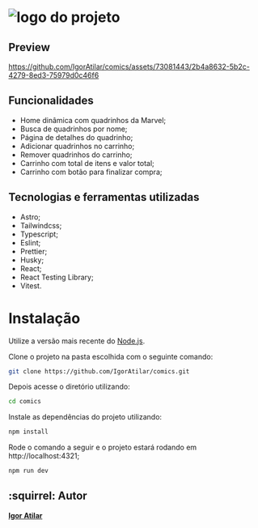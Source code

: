 # ![logo do projeto](https://github.com/IgorAtilar/comics/assets/73081443/25f0160c-c349-460a-a951-e139a3737e6d)

## Preview

https://github.com/IgorAtilar/comics/assets/73081443/2b4a8632-5b2c-4279-8ed3-75979d0c46f6

## Funcionalidades

- Home dinâmica com quadrinhos da Marvel;
- Busca de quadrinhos por nome;
- Página de detalhes do quadrinho;
- Adicionar quadrinhos no carrinho;
- Remover quadrinhos do carrinho;
- Carrinho com total de itens e valor total;
- Carrinho com botão para finalizar compra;

## Tecnologias e ferramentas utilizadas

- Astro;
- Tailwindcss;
- Typescript;
- Eslint;
- Prettier;
- Husky;
- React;
- React Testing Library;
- Vitest.

# Instalação

Utilize a versão mais recente do [Node.js](https://nodejs.org/pt-br/download).

Clone o projeto na pasta escolhida com o seguinte comando:

```bash
git clone https://github.com/IgorAtilar/comics.git
```

Depois acesse o diretório utilizando:

```bash
cd comics
```

Instale as dependências do projeto utilizando:

```bash
npm install
```

Rode o comando a seguir e o projeto estará rodando em http://localhost:4321;

```bash
npm run dev

```

## :squirrel: Autor

<b>[Igor Atilar](https://www.linkedin.com/in/igor-atilar/)</b>
